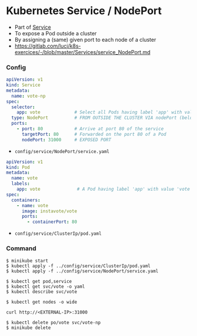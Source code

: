 # Kubernetes Service / NodePort

- Part of [Service](./README.md)
- To expose a Pod outside a cluster
- By assigning a (same) given port to each node of a cluster  
- https://gitlab.com/lucj/k8s-exercices/-/blob/master/Services/service_NodePort.md

### Config
```yaml
apiVersion: v1
kind: Service
metadata:
  name: vote-np
spec:
  selector:
    app: vote             # Select all Pods having label 'app' with value 'vote'
  type: NodePort          # FROM OUTSIDE THE CLUSTER VIA nodePort (below)             <== (1/2)
  ports:
    - port: 80            # Arrive at port 80 of the service
      targetPort: 80      # Forwarded on the port 80 of a Pod
      nodePort: 31000     # EXPOSED PORT                                              <== (2/2)
```
- `config/service/NodePort/service.yaml`

```yaml
apiVersion: v1
kind: Pod
metadata:
  name: vote
  labels:
    app: vote              # A Pod having label 'app' with value 'vote'
spec:
  containers:
    - name: vote
      image: instavote/vote
      ports:
        - containerPort: 80
```
- `config/service/ClusterIp/pod.yaml`

### Command
```shell
$ minikube start
$ kubectl apply -f ../config/service/ClusterIp/pod.yaml
$ kubectl apply -f ../config/service/NodePort/service.yaml

$ kubectl get pod,service
$ kubectl get svc/vote -o yaml
$ kubectl describe svc/vote

$ kubectl get nodes -o wide

curl http://<EXTERNAL-IP>:31000

$ kubectl delete po/vote svc/vote-np
$ minikube delete
```
